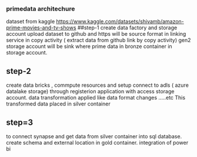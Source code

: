 ### primedata architechure 
dataset from kaggle
https://www.kaggle.com/datasets/shivamb/amazon-prime-movies-and-tv-shows
##step-1
create data factory and storage account
upload dataset to github and https will be source format in linking service in copy activity ( extract data from github link by copy activity)
gen2 storage account will be sink where prime data in bronze container in storage account.
## step-2
create data bricks , commpute resources and setup connect to adls ( azure datalake storage) through registerion application with access storage account.
data transformation applied like data format changes .....etc
This transformed data placed in silver container 
## step=3
to connect synapse and get data from silver container into sql database.
create schema and external location in gold container.
integration of power bi
